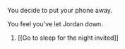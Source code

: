 
You decide to put your phone away.

You feel you've let Jordan down.

1. [[Go to sleep for the night invited]]
